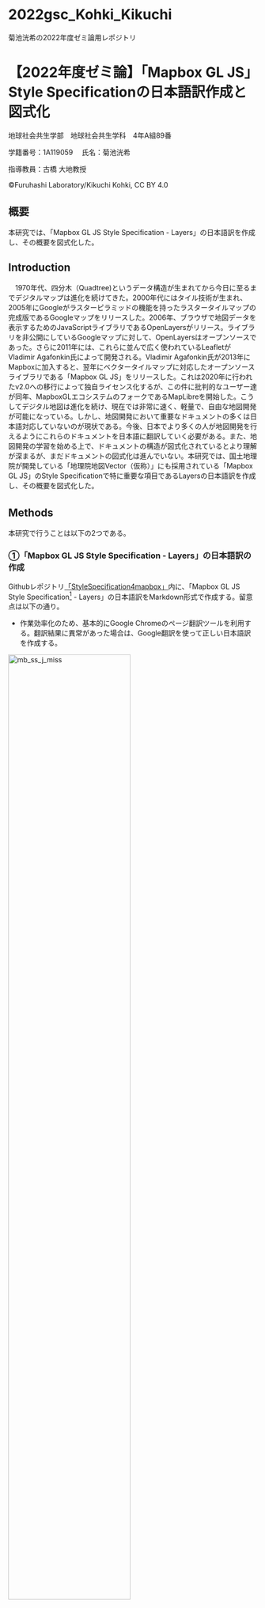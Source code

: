 # 2022gsc_Kohki_Kikuchi
菊池洸希の2022年度ゼミ論用レポジトリ
# 【2022年度ゼミ論】「Mapbox GL JS」Style Specificationの日本語訳作成と図式化
地球社会共生学部　地球社会共生学科　4年A組89番  

学籍番号：1A119059  　氏名：菊池洸希 

指導教員：古橋 大地教授   

©︎Furuhashi Laboratory/Kikuchi Kohki, CC BY 4.0

## 概要  
本研究では、「Mapbox GL JS Style Specification - Layers」の日本語訳を作成し、その概要を図式化した。

## Introduction
　1970年代、四分木（Quadtree)というデータ構造が生まれてから今日に至るまでデジタルマップは進化を続けてきた。2000年代にはタイル技術が生まれ、2005年にGoogleがラスターピラミッドの機能を持ったラスタータイルマップの完成版であるGoogleマップをリリースした。2006年、ブラウザで地図データを表示するためのJavaScriptライブラリであるOpenLayersがリリース。ライブラリを非公開にしているGoogleマップに対して、OpenLayersはオープンソースであった。さらに2011年には、これらに並んで広く使われているLeafletがVladimir Agafonkin氏によって開発される。Vladimir Agafonkin氏が2013年にMapboxに加入すると、翌年にベクタータイルマップに対応したオープンソースライブラリである「Mapbox GL JS」をリリースした。これは2020年に行われたv2.0への移行によって独自ライセンス化するが、この件に批判的なユーザー達が同年、MapboxGLエコシステムのフォークであるMapLibreを開始した。こうしてデジタル地図は進化を続け、現在では非常に速く、軽量で、自由な地図開発が可能になっている。しかし、地図開発において重要なドキュメントの多くは日本語対応していないのが現状である。今後、日本でより多くの人が地図開発を行えるようにこれらのドキュメントを日本語に翻訳していく必要がある。また、地図開発の学習を始める上で、ドキュメントの構造が図式化されているとより理解が深まるが、まだドキュメントの図式化は進んでいない。本研究では、国土地理院が開発している「地理院地図Vector（仮称）」にも採用されている「Mapbox GL JS」のStyle Specificationで特に重要な項目であるLayersの日本語訳を作成し、その概要を図式化した。

## Methods　　

本研究で行うことは以下の2つである。
  
### ①「Mapbox GL JS Style Specification - Layers」の日本語訳の作成

Githubレポジトリ[「StyleSpecification4mapbox」](https://github.com/furuhashilab/StyleSpecification4mapbox)内に、「Mapbox GL JS Style Specification[^1] - Layers」の日本語訳をMarkdown形式で作成する。留意点は以下の通り。
[^1]:Mapox. “Mapbox GL JS Style Specification”. Mapbox Docs. 2022-1-6. https://docs.mapbox.com/mapbox-gl-js/style-spec/, (参照 2022-2-3).

- 作業効率化のため、基本的にGoogle Chromeのページ翻訳ツールを利用する。翻訳結果に異常があった場合は、Google翻訳を使って正しい日本語訳を作成する。

<img width="70%" alt="mb_ss_j_miss" src="https://github.com/furuhashilab/2022gsc_Kohki_Kikuchi/blob/main/image/mb_ss_j_miss.png">

<img width="70%" alt="gt_01" src="https://github.com/furuhashilab/2022gsc_Kohki_Kikuchi/blob/main/image/gt_01.png">

- 各タイトルやワードには原文と同様のリンクを付け、Mapboxのページに移動できるようにする。

<img width="70%" alt="mb_ss_j_link" src="https://github.com/furuhashilab/2022gsc_Kohki_Kikuchi/blob/main/image/mb_ss_j_link.png">

- 列挙型で用いられる"visible"や"none"のようなワード、ブルー値で用いられる"true"と"false"、文字列の配列で用いられる"visible"や "none"等のワードは開発の際にそのまま使用することを考慮し、原文の通りに記載する。

<img width="70%" alt="mb_ss_j_word" src="https://github.com/furuhashilab/2022gsc_Kohki_Kikuchi/blob/main/image/mb_ss_j_word.png">

- 日本語に適当な言葉がない場合は、固有名詞か否かによって翻訳が異なる。固有名詞の場合は原文のまま英語表記を用いる。一般名詞の場合はカタカナ表記を用いる。

<img width="70%" alt="mb_ss_j_word" src="https://github.com/furuhashilab/2022gsc_Kohki_Kikuchi/blob/main/image/mb_ss_j_words.png">

- 開発時にコードとして書き込むワードにはバッククォート機能を用いる。

<img width="70%" alt="mb_ss_j_word" src="https://github.com/furuhashilab/2022gsc_Kohki_Kikuchi/blob/main/image/mb_ss_j_back.png">

### ②「Mapbox GL JS Style Specification - Layers」の図式化

図式化の取り組みとしては、以下の２つである。

- 「UML 2 クラス図の概要[^2]」を参照し、UMLクラス図の形式に則り、「Mapbox GL JS Style Specification - Layers」の図式化を行う。図の作成にはChatGPTを利用する。正式な形式に近づけるため、図は英語表記にする。
[^2]:Scott W. Ambler. “UML 2 クラス図の概要”. アジャイルモデリング(AM) 公式サイト. 2003. https://www.ogis-ri.co.jp/otc/swec/process/am-res/am/artifacts/classDiagram.html#DesignClassDiagrams, (参照 2022-2-3).

- より視覚的に理解を促すため、グラフィックレコーディング形式で図式化を行う。図の作成には、手書き・ibisPaintX を併用する。こちらは日本語訳のリポジトリを読む際に補助的な役割を果たすため、日本語で制作する。

## Results　　

Githubレポジトリ　[StyleSpecification4mapbox/Layers](https://github.com/furuhashilab/StyleSpecification4mapbox/blob/fd5ef5c7cfc9304c7b704431d6ab746eb0ad68a5/Layers.md)

<img alt="qr_StyleSpecification4mapbox:Layers" src="https://github.com/furuhashilab/2021gsc_Kohki_Kikuchi/blob/9d1cab7154cf27f8b7dba5427592b587fa7a98a4/qr_StyleSpecification4mapbox:Layers.png">

UMLクラス図

```mermaid
classDiagram
  class Style {
    +layers: Layer[]
    +sources: Source[]
    +zoom: number
    +center: number[]
    +bearing: number
    +pitch: number
    +light: Light
    +sprite: string
    +glyphs: string
  }
  class Layer {
    +id: string
    +type: string
    +source: string
    +source-layer: string
    +minzoom: number
    +maxzoom: number
    +filter: any[]
    +layout: Layout
    +paint: Paint
  }
  class Source {
    +type: string
    +url: string
    +tiles: string[]
    +tileSize: number
    +bounds: number[]
    +coordinateTransform: function
  }
  class Layout {
    // specific layout properties depend on layer type
  }
  class Paint {
    // specific paint properties depend on layer type
  }
  class Light {
    +anchor: string
    +color: string
    +intensity: number
  }
  Style "1" -- "*" Layer
  Layer "0..*" -- "1" Source
  Layer "0..*" -- "1" Layout
  Layer "0..*" -- "1" Paint
  ```

<img width="80%" alt="uml_layers_01" src="https://github.com/furuhashilab/2021gsc_Kohki_Kikuchi/blob/9d1cab7154cf27f8b7dba5427592b587fa7a98a4/uml_layers_01.png">

## Discussion

## Conclusion　　　

今後の課題としては、以下の２つが挙げられる。　　      
- 「Mapbox GL JS Style Specification」全項目の日本語訳作成
- 「Mapbox GL JS Style Specification」各項目の図式化、グラフィックレコーディング作成

デジタル地図に関するドキュメントの日本語訳はまだ少ないが、今後日本国内で独自の地図開発が広がると、ドキュメントの日本語訳の需要は高まる。しかし各ドキュメントが独自の翻訳ルールで作成していてはユーザーにとっては理解し難くなる。本研究をさらに進めることでそうしたユーザーのサポートができる。さらにオープンソース等が図式化されていくことでユーザーの理解が深まり、より発展的な活用が期待できる。

## Acknowledgements
本研究を進めるにあたり地球社会共生学部の古橋大地教授をはじめ多くの方々より多大な助言を賜りました。厚く感謝を申し上げます。

## グラレコ

## 昨年度資料
**Githubレポジトリ**  
https://github.com/furuhashilab/2021gsc_Kohki_Kikuchi  
**進捗管理用プロジェクト**  
https://github.com/furuhashilab/2021gsc_Kohki_Kikuchi/projects/3  
**最終プレゼン資料**  
https://docs.google.com/presentation/d/13QyPYV9XP0rMW9lBEhvvMw2V1saTevBbOVW-3ukvOms/edit?usp=sharing    
**参考文献リスト**   
https://docs.google.com/spreadsheets/d/1XJQ7ZuN18UEj8fmp4vFUclrJZ3TLgDixdDmo9DB-RRg/edit#gid=0　  
**「Mapbox GL JS Style Specification」日本語版　Githubレポジトリ**  
https://github.com/furuhashilab/StyleSpecification4mapbox/blob/ed5cd80c0f0872f9057f81ea1e251339c9d272d4/Layers.md  
**Medium**  
https://medium.com/furuhashilab/2021%E5%B9%B4%E5%BA%A6%E3%82%BC%E3%83%9F%E8%AB%96-mapbox-gl-js-style-specification%E3%81%AE%E6%97%A5%E6%9C%AC%E8%AA%9E%E8%A8%B3%E4%BD%9C%E6%88%90%E3%81%A8%E5%9B%B3%E5%BC%8F%E5%8C%96-5ad5afb1557d
